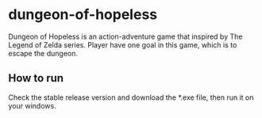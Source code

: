 # dungeon-of-hopeless
Dungeon of Hopeless is an action-adventure game that inspired by The Legend of  Zelda series. Player have one goal in this game, which is to escape the dungeon.

## How to run
Check the stable release version and download the *.exe file, then run it on your windows.
